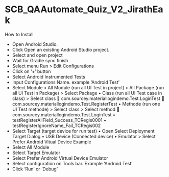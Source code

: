 # SCB_QAAutomate_Quiz_V2_JirathEak

How to Install
- Open Android Studio.
-	Click Open an existing Android Studio project.
- Select and open project
-	Wait for Gradle sync finish
-	Select menu Run > Edit Configurations
-	Click on ‘+’ button
-	Select Android Instrumented Tests
-	Input Configurations Name. example ‘Android Test’
-	Select Module
 •	All Module (run all UI Test in project)
 •	All Package (run all UI Test in Package) > Select Package
 •	Class (run all UI Test case in class) > Select class
   	com.sourcey.materiallogindemo.Test.LoginTest 
   	com.sourcey.materiallogindemo.Test.RegisterTest
 •	Methode (run one UI Test methode) > Select class > Select method
   	com.sourcey.materiallogindemo.Test.LoginTest
 •	testRegisterAllField_Success_TCRegis0001
 •	testRegisterIgnoreName_Fail_TCRegis002
-	Select Target (target device for run test)
 •	Open Select Deployment Target Dialog
 •	USB Device (Connected device)
 •	Emulator > Select Prefer Android Vitual Device
Example 
-	Select All Module
-	Select Target Emulator 
-	Select Prefer Android Virtual Device Emulator
-	Select configuration on Tools bar. Example ‘Android Test’
-	Click ‘Run’ or ‘Debug’
